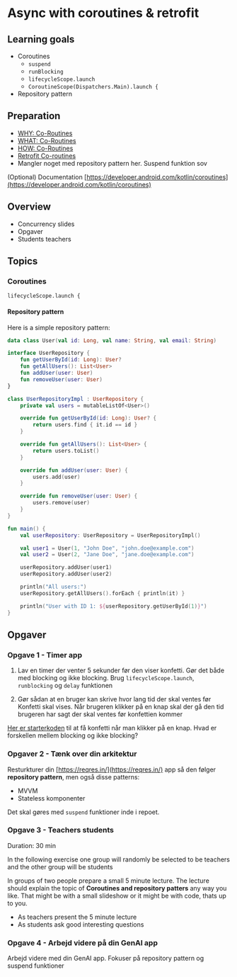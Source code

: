 # Async with coroutines & retrofit



## Learning goals

- Coroutines
  - `suspend`
  - `runBlocking`
  - `lifecycleScope.launch`
  - `CoroutineScope(Dispatchers.Main).launch {`
- Repository pattern



## Preparation

- [WHY: Co-Routines](https://youtu.be/ne6CD1ZhAI0?si=0WWltvIn1skCfkV9)
- [WHAT: Co-Routines](https://youtu.be/ShNhJ3wMpvQ?si=cXQfE2A6wYuoxt2v)
- [HOW: Co-Routines](https://youtu.be/kvfpuzSwVZ8?si=6khS1C1za8mts_a3)
- [Retrofit Co-routines](https://youtu.be/S-10lLA0nbk?si=YT9YQvK6TIWsiw6O)
- Mangler noget med repository pattern her. Suspend funktion sov


(Optional) Documentation
[https://developer.android.com/kotlin/coroutines](https://developer.android.com/kotlin/coroutines)



## Overview

- Concurrency slides
- Opgaver
- Students teachers



## Topics



### Coroutines



```
lifecycleScope.launch {
```



#### Repository pattern

Here is a simple repository pattern:

```kotlin
data class User(val id: Long, val name: String, val email: String)

interface UserRepository {
    fun getUserById(id: Long): User?
    fun getAllUsers(): List<User>
    fun addUser(user: User)
    fun removeUser(user: User)
}

class UserRepositoryImpl : UserRepository {
    private val users = mutableListOf<User>()

    override fun getUserById(id: Long): User? {
        return users.find { it.id == id }
    }

    override fun getAllUsers(): List<User> {
        return users.toList()
    }

    override fun addUser(user: User) {
        users.add(user)
    }

    override fun removeUser(user: User) {
        users.remove(user)
    }
}

fun main() {
    val userRepository: UserRepository = UserRepositoryImpl()

    val user1 = User(1, "John Doe", "john.doe@example.com")
    val user2 = User(2, "Jane Doe", "jane.doe@example.com")

    userRepository.addUser(user1)
    userRepository.addUser(user2)

    println("All users:")
    userRepository.getAllUsers().forEach { println(it) }

    println("User with ID 1: ${userRepository.getUserById(1)}")
}
```





## Opgaver



### Opgave 1 - Timer app

1. Lav en timer der venter 5 sekunder før den viser konfetti. Gør det både med blocking og ikke blocking. Brug `lifecycleScope.launch`, `runblocking` og `delay` funktionen

2. Gør sådan at en bruger kan skrive hvor lang tid der skal ventes før Konfetti skal vises. Når brugeren klikker på en knap skal der gå den tid brugeren har sagt der skal ventes før konfettien kommer



[Her er starterkoden](https://github.com/behu-kea/konfetti-android) til at få konfetti når man klikker på en knap. Hvad er forskellen mellem blocking og ikke blocking?



### Opgaver 2 - Tænk over din arkitektur

Resturkturer din [https://reqres.in/](https://reqres.in/) app så den følger **repository pattern**, men også disse patterns:

- MVVM
- Stateless komponenter

Det skal gøres med `suspend` funktioner inde i repoet.



### Opgave 3 - Teachers students

Duration: 30 min

In the following exercise one group will randomly be selected to be teachers and the other group will be students

In groups of two people prepare a small 5 minute lecture. The lecture should explain the topic of **Coroutines and repository patters** any way you like. That might be with a small slideshow or it might be with code, thats up to you. 

- As teachers present the 5 minute lecture
- As students ask good interesting questions



### Opgave 4 - Arbejd videre på din GenAI app

Arbejd videre med din GenAI app. Fokuser på repository pattern og suspend funktioner
